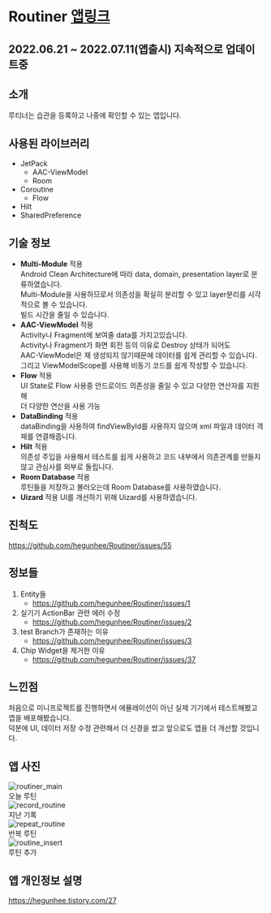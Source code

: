 # Routiner  [앱링크](https://play.google.com/store/apps/details?id=com.hegunhee.routiner)
## 2022.06.21 ~ 2022.07.11(앱출시) 지속적으로 업데이트중  
## 소개  
루티너는 습관을 등록하고 나중에 확인할 수 있는 앱입니다.  
## 사용된 라이브러리  
* JetPack  
  * AAC-ViewModel  
  * Room  
* Coroutine  
  * Flow  
* Hilt  
* SharedPreference  
## 기술 정보  
* **Multi-Module** 적용  
 Android Clean Architecture에 따라 data, domain, presentation layer로 분류하였습니다.  
 Multi-Module을 사용하므로서 의존성을 확실히 분리할 수 있고 layer분리를 시각적으로 볼 수 있습니다.  
 빌드 시간을 줄일 수 있습니다.  
* **AAC-ViewModel** 적용  
 Activity나 Fragment에 보여줄 data를 가지고있습니다.  
 Activity나 Fragment가 화면 회전 등의 이유로 Destroy 상태가 되어도  
 AAC-ViewModel은 재 생성되지 않기때문에 데이터를 쉽게 관리할 수 있습니다.
 그리고 ViewModelScope를 사용해 비동기 코드를 쉽게 작성할 수 있습니다.  
* **Flow** 적용  
  UI State로 Flow 사용중 안드로이드 의존성을 줄일 수 있고 다양한 연산자를 지원해  
  더 다양한 연산을 사용 가능   
* **DataBinding** 적용  
 dataBinding을 사용하여 findViewById를 사용하지 않으며 xml 파일과 데이터 객체를 연결해줍니다.  
* **Hilt** 적용  
 의존성 주입을 사용해서 테스트를 쉽게 사용하고 코드 내부에서 의존관계를 만들지 않고 관심사를 외부로 돌립니다.  
* **Room Database** 적용  
 루틴들을 저장하고 불러오는데 Room Database를 사용하였습니다.
* **Uizard** 적용
  UI를 개선하기 위해 Uizard를 사용하였습니다.
## 진척도  
https://github.com/hegunhee/Routiner/issues/55

## 정보들  
1. Entity들  
   * https://github.com/hegunhee/Routiner/issues/1  
2. 실기기 ActionBar 관련 에러 수정  
   * https://github.com/hegunhee/Routiner/issues/2  
3. test Branch가 존재하는 이유  
   * https://github.com/hegunhee/Routiner/issues/3  
4. Chip Widget을 제거한 이유  
   * https://github.com/hegunhee/Routiner/issues/37
   
## 느낀점  
처음으로 미니프로젝트를 진행하면서 에뮬레이션이 아닌 실제 기기에서 테스트해봤고 앱을 배포해봤습니다.  
덕분에 UI, 데이터 저장 수정 관련해서 더 신경을 썼고 앞으로도 앱을 더 개선할 것입니다.  

## 앱 사진  
![routiner_main](https://github.com/hegunhee/Routiner/assets/57277631/53fd0ae5-57f3-417a-af72-8efaac0793f6)  
오늘 루틴    
![record_routine](https://github.com/hegunhee/Routiner/assets/57277631/0865c68f-09be-4d2b-9e36-c5477c6a8b4a)  
지난 기록  
![repeat_routine](https://github.com/hegunhee/Routiner/assets/57277631/07a3e8fc-58d9-4dbc-8187-dd09525f4617)  
반복 루틴  
![routine_insert](https://github.com/hegunhee/Routiner/assets/57277631/0a7c7314-e141-45d7-ab7b-fc838a1b1429)  
루틴 추가  
## 앱 개인정보 설명  
https://hegunhee.tistory.com/27
